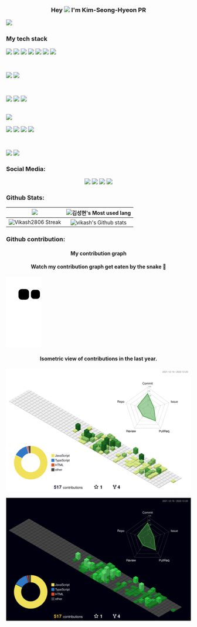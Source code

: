 ### <p align="center">Hey <img src="https://media.giphy.com/media/hvRJCLFzcasrR4ia7z/giphy.gif" width="25px"> I'm Kim-Seong-Hyeon PR</p>


<img src="https://img.shields.io/badge/표시할이름-색상?style=for-the-badge&logo=기술스택아이콘&logoColor=white">

### My tech stack


<img src="https://img.shields.io/badge/JavaScript-F7DF1E?style=for-the-badge&logo=JavaScript&logoColor=white"> <img src="https://img.shields.io/badge/Node.js-339933?style=for-the-badge&logo=node.js&logoColor=white"> <img src="https://img.shields.io/badge/express-000000?style=for-the-badge&logo=express&logoColor=white">
<img src="https://img.shields.io/badge/npm-CB3837?style=for-the-badge&logo=npm&logoColor=white"> <img src="https://img.shields.io/badge/JSON Web Tokens-000000?style=for-the-badge&logo=JSON Web Tokens&logoColor=white"> <img src="https://img.shields.io/badge/Puppeteer-40B5A4?style=for-the-badge&logo=Puppeteer&logoColor=white"> <img src="https://img.shields.io/badge/Prettier-F7B93E?style=for-the-badge&logo=Prettier&logoColor=white">

<br>

<img src="https://img.shields.io/badge/Mysql-4479A1?style=for-the-badge&logo=mysql&logoColor=white"> <img src="https://img.shields.io/badge/Sequelize-52B0E7?style=for-the-badge&logo=Sequelize&logoColor=white">

<br>

<img src="https://img.shields.io/badge/typescript-3178C6?style=for-the-badge&logo=TypeScript&logoColor=white"> <img src="https://img.shields.io/badge/NestJS-E0234E?style=for-the-badge&logo=NestJS&logoColor=white">  <img src="https://img.shields.io/badge/prisma-2D3748?style=for-the-badge&logo=prisma&logoColor=white">


<br>


<img src="https://img.shields.io/badge/php-777BB4?style=for-the-badge&logo=PHP&logoColor=white">


<br>


<img src="https://img.shields.io/badge/AWS-FF9900?style=for-the-badge&logo=Amazon AWS&logoColor=white"> <img src="https://img.shields.io/badge/Amazon EC2-FF9900?style=for-the-badge&logo=Amazon EC2&logoColor=white"> <img src="https://img.shields.io/badge/Amazon RDS-527FFF?style=for-the-badge&logo=Amazon RDS&logoColor=white"> <img src="https://img.shields.io/badge/PM2-2B037A?style=for-the-badge&logo=PM2&logoColor=white">



<br>

<img src="https://img.shields.io/badge/Visual Studio Code-007ACC?style=for-the-badge&logo=Visual Studio Code&logoColor=white"> <img src="https://img.shields.io/badge/Figma-F24E1E?style=for-the-badge&logo=Figma&logoColor=white"> 



	 

### Social Media:
 <p align="center">
  <a href="https://github.com/rtg1014"><img src="https://img.icons8.com/fluency/50/000000/github.png"/><a/>
  <a href="https://twitter.com/Vikash11430482"><img src="https://img.icons8.com/color/48/000000/twitter--v1.png"/><a/>
  <a href="mailto:rtg1014@gmail.com?subject=Github profile Visit"><img src="https://img.icons8.com/fluency/48/000000/gmail-new.png"/><a/>
<a href="mailto:rtg1014@gmail.com?subject=Github profile Visit"><img src="https://velog.velcdn.com/images/velog/profile/9aa07f66-5fcd-41f4-84f2-91d73afcec28/green%20favicon.png"/><a/>
	  
	  
	  

	  
	  
	  
</p>


### Github Stats:

<img width="450em" src="https://github-profile-trophy.vercel.app/?username=rtg1014&theme=radical&row=2&column=4&margin-w=10&margin-h=15&no-bg=true)](https://github.com/ryo-ma/github-profile-trophy"> |  <img  width="450em" src="https://github-readme-stats.vercel.app/api/top-langs?username=rtg1014&show_icons=true&locale=en&layout=compact&theme=radical" alt="김성현's Most used lang" />
:-------------------------:|:-------------------------:
<img  width="450em"   src="https://github-readme-streak-stats.herokuapp.com/?user=rtg1014&theme=radical" alt="Vikash2806 Streak" /> | <img  width="450em" align="center" alt="vikash's Github stats"  src="https://github-readme-stats.vercel.app/api?username=rtg1014&show_icons=true&count_private=true&theme=radical" /> 




### Github contribution:
	  
<h4 align="center">My contribution graph</h4>


<h4 align="center">Watch my contribution graph get eaten by the snake 🐍</h4>

![snake gif](https://github.com/rtg1014/rtg1014/blob/output/github-contribution-grid-snake.svg)
    
<h4 align="center">Isometric view of contributions in the last year.</h4>

![](./profile-3d-contrib/profile-green-animate.svg)


<p align="center">
	<a href="./profile-3d-contrib/profile-night-green.svg">
		<img width="900em" src="./profile-3d-contrib/profile-night-green.svg">
	</a>
</p>
